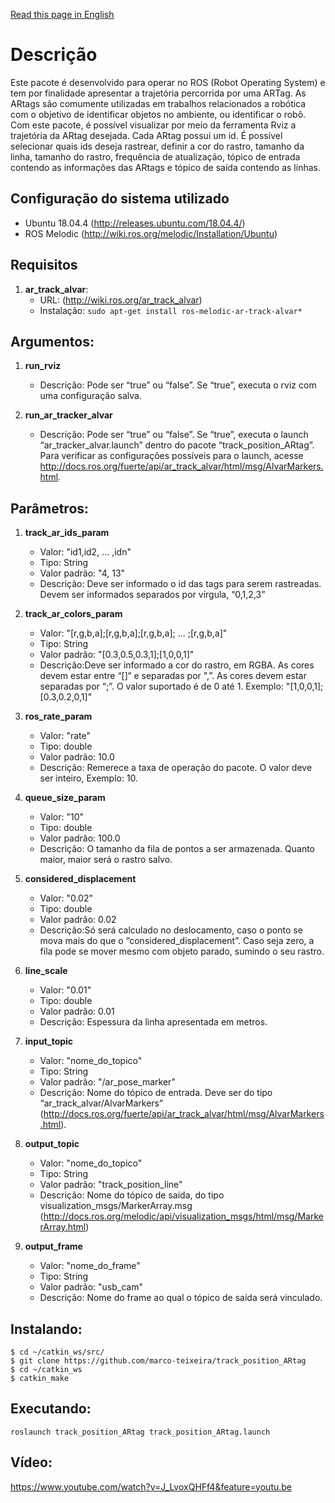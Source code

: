 [Read this page in English](https://github.com/marco-teixeira/track_position_ARtag/blob/master/README.md)

Descrição 
=================================

 

Este pacote é desenvolvido para operar no ROS (Robot Operating System) e tem por finalidade apresentar a trajetória percorrida por uma ARTag. As ARtags são comumente utilizadas em trabalhos relacionados a robótica com o objetivo de identificar objetos no ambiente, ou identificar o robô. Com este pacote, é possível visualizar por meio da ferramenta Rviz a trajetória da ARtag desejada. Cada ARtag possui um id. É possível selecionar quais ids deseja rastrear, definir a cor do rastro, tamanho da linha, tamanho do rastro, frequência de atualização, tópico de entrada contendo as informações das ARtags e tópico de saída contendo as linhas. 

 

Configuração do sistema utilizado 
--------------------------------

* Ubuntu 18.04.4 (http://releases.ubuntu.com/18.04.4/) 
* ROS Melodic (http://wiki.ros.org/melodic/Installation/Ubuntu) 

 

Requisitos
-------------------------------- 

1. **ar_track_alvar**: 
   - URL: (http://wiki.ros.org/ar_track_alvar) 
   - Instalação: ```sudo apt-get install ros-melodic-ar-track-alvar*``` 

 
Argumentos: 
----------------------------------
1. **run_rviz**
   - Descrição: Pode ser “true” ou “false”. Se “true”, executa o rviz com uma configuração salva. 

2. **run_ar_tracker_alvar**
   - Descrição: Pode ser “true” ou “false”. Se “true”, executa o launch “ar_tracker_alvar.launch” dentro do pacote “track_position_ARtag”. Para verificar as configurações possíveis para o launch, acesse http://docs.ros.org/fuerte/api/ar_track_alvar/html/msg/AlvarMarkers.html.
 
Parâmetros:
----------------------------------
1. **track_ar_ids_param**
   - Valor: "id1,id2, ... ,idn"
   - Tipo: String
   - Valor padrão: "4, 13"
   - Descrição: Deve ser informado o id das tags para serem rastreadas. Devem ser informados separados por vírgula, “0,1,2,3” 

2. **track_ar_colors_param**
   - Valor: "[r,g,b,a];[r,g,b,a];[r,g,b,a]; ... ;[r,g,b,a]"
   - Tipo: String
   - Valor padrão: "[0.3,0.5,0.3,1];[1,0,0,1]"
   - Descrição:Deve ser informado a cor do rastro, em RGBA. As cores devem estar entre “[]“ e separadas por ",”. As cores devem estar separadas por “;”. O valor suportado é de 0 até 1. Exemplo: "[1,0,0,1];[0.3,0.2,0,1]" 

3. **ros_rate_param**
   - Valor: "rate"
   - Tipo: double
   - Valor padrão: 10.0
   - Descrição: Remerece a taxa de operação do pacote. O valor deve ser inteiro, Exemplo: 10. 

4. **queue_size_param**
   - Valor: "10"
   - Tipo: double
   - Valor padrão: 100.0
   - Descrição: O tamanho da fila de pontos a ser armazenada. Quanto maior, maior será o rastro salvo. 

5. **considered_displacement**
   - Valor: "0.02"
   - Tipo: double
   - Valor padrão: 0.02
   - Descrição:Só será calculado no deslocamento, caso o ponto se mova mais do que o “considered_displacement”. Caso seja zero, a fila pode se mover mesmo com objeto parado, sumindo o seu rastro. 

6. **line_scale**
   - Valor: "0.01"
   - Tipo: double
   - Valor padrão: 0.01
   - Descrição: Espessura da linha apresentada em metros. 

7. **input_topic**
   - Valor: "nome_do_topico"
   - Tipo: String
   - Valor padrão: "/ar_pose_marker"
   - Descrição: Nome do tópico de entrada. Deve ser do tipo “ar_track_alvar/AlvarMarkers” (http://docs.ros.org/fuerte/api/ar_track_alvar/html/msg/AlvarMarkers.html).

8. **output_topic**
   - Valor: "nome_do_topico"
   - Tipo: String
   - Valor padrão: "track_position_line"
   - Descrição: Nome do tópico de saída, do tipo visualization_msgs/MarkerArray.msg (http://docs.ros.org/melodic/api/visualization_msgs/html/msg/MarkerArray.html) 

9. **output_frame**
   - Valor: "nome_do_frame"
   - Tipo: String
   - Valor padrão: "usb_cam"
   - Descrição: Nome do frame ao qual o tópico de saída será vinculado. 


Instalando:
--------------------------------
```
$ cd ~/catkin_ws/src/
$ git clone https://github.com/marco-teixeira/track_position_ARtag
$ cd ~/catkin_ws
$ catkin_make
```


Executando: 
-------------------------------

```
roslaunch track_position_ARtag track_position_ARtag.launch
```

Vídeo:
------------------------------- 
https://www.youtube.com/watch?v=J_LvoxQHFf4&feature=youtu.be





